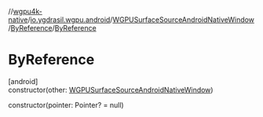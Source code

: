 //[wgpu4k-native](../../../../index.md)/[io.ygdrasil.wgpu.android](../../index.md)/[WGPUSurfaceSourceAndroidNativeWindow](../index.md)/[ByReference](index.md)/[ByReference](-by-reference.md)

# ByReference

[android]\
constructor(other: [WGPUSurfaceSourceAndroidNativeWindow](../index.md))

constructor(pointer: Pointer? = null)